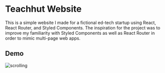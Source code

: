 # Teachhut Website

This is a simple website I made for a fictional ed-tech startup using React, React Router, and Styled Components. The inspiration for the project was to improve my familiarity with Styled Components as well as React Router in order to mimic multi-page web apps. 


## Demo

![scrolling](scrolling.gif)

